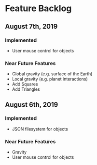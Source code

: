 # Feature Backlog

## August 7th, 2019

### Implemented
- User mouse control for objects

### Near Future Features
- Global gravity (e.g. surface of the Earth)
- Local gravity (e.g. planet interactions)
- Add Squares
- Add Triangles

## August 6th, 2019

### Implemented
- JSON filesystem for objects

### Near Future Features
- Gravity
- User mouse control for objects